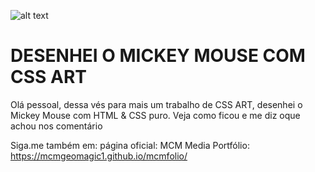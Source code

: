 ![alt text](http://https://mcmgeomagic1.github.io/Mickey-Mouse-CSS-ART//to/readme1.png)

# DESENHEI O MICKEY MOUSE COM CSS ART

Olá pessoal, dessa vés para mais um trabalho de CSS ART, desenhei o Mickey Mouse com HTML & CSS puro. Veja como ficou e me diz oque achou nos comentário

Siga.me também em:
página oficial: MCM Media
Portfólio:  https://mcmgeomagic1.github.io/mcmfolio/
